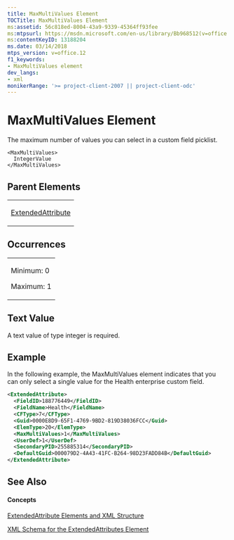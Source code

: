 ```yaml
---
title: MaxMultiValues Element
TOCTitle: MaxMultiValues Element
ms:assetid: 56c818ed-8004-43a9-9339-45364ff93fee
ms:mtpsurl: https://msdn.microsoft.com/en-us/library/Bb968512(v=office.12)
ms:contentKeyID: 13188204
ms.date: 03/14/2018
mtps_version: v=office.12
f1_keywords:
- MaxMultiValues element
dev_langs:
- xml
monikerRange: '>= project-client-2007 || project-client-odc'
---
```


# MaxMultiValues Element




The maximum number of values you can select in a custom field picklist.

    <MaxMultiValues>
      IntegerValue
    </MaxMultiValues>

## Parent Elements

<table>
<colgroup>
<col style="width: 100%" />
</colgroup>
<tbody>
<tr class="odd">
<td><p><a href="extendedattribute-element.md">ExtendedAttribute</a></p></td>
</tr>
</tbody>
</table>

## Occurrences

<table>
<colgroup>
<col style="width: 100%" />
</colgroup>
<tbody>
<tr class="odd">
<td><p>Minimum: 0</p>
<p>Maximum: 1</p></td>
</tr>
</tbody>
</table>

## Text Value

A text value of type integer is required.

## Example

In the following example, the MaxMultiValues element indicates that you can only select a single value for the Health enterprise custom field.

``` xml
<ExtendedAttribute>
  <FieldID>188776449</FieldID>
  <FieldName>Health</FieldName>
  <CFType>7</CFType>
  <Guid>0000E8D9-65F1-4769-9BD2-819D38036FCC</Guid>
  <ElemType>20</ElemType>
  <MaxMultiValues>1</MaxMultiValues>
  <UserDef>1</UserDef>
  <SecondaryPID>255885314</SecondaryPID>
  <DefaultGuid>000079D2-4A43-41FC-B264-98D23FADD84B</DefaultGuid>
</ExtendedAttribute>
```

## See Also

#### Concepts

[ExtendedAttribute Elements and XML Structure](extendedattribute-elements-and-xml-structure.md)

[XML Schema for the ExtendedAttributes Element](xml-schema-for-the-extendedattributes-element.md)

